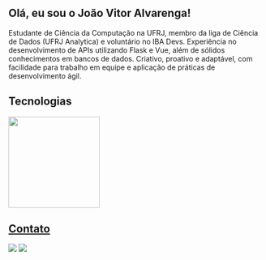 ## Olá, eu sou o João Vitor Alvarenga!

Estudante de Ciência da Computação na UFRJ, membro da liga de Ciência de Dados (UFRJ Analytica) e voluntário no IBA Devs. Experiência no desenvolvimento de APIs utilizando Flask e Vue, além de sólidos conhecimentos em bancos de dados. Criativo, proativo e adaptável, com facilidade para trabalho em equipe e aplicação de práticas de desenvolvimento ágil. <br>

## Tecnologias
<div>
  <a href="https://github.com/alvarengajv">
  <img height="180em" src="https://github-readme-stats.vercel.app/api/top-langs/?username=alvarengajv&layout=compact&langs_count=7&theme=dark"/>
</div>
  
 ## Contato
  <div> 
  <a href = "mailto:joaovla@dcc.ufrj.br"><img src="https://img.shields.io/badge/-Gmail-%23333?style=for-the-badge&logo=gmail&logoColor=white" target="_blank"></a>
  <a href="https://www.linkedin.com/in/alvarengajv/" target="_blank"><img src="https://img.shields.io/badge/-LinkedIn-%230077B5?style=for-the-badge&logo=linkedin&logoColor=white" target="_blank"></a> 
